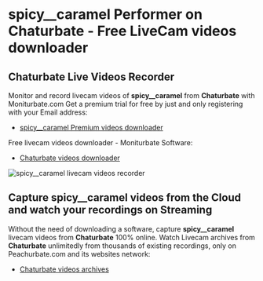 # spicy__caramel Performer on Chaturbate - Free LiveCam videos downloader

## Chaturbate Live Videos Recorder

Monitor and record livecam videos of **spicy__caramel** from **Chaturbate** with Moniturbate.com
Get a premium trial for free by just and only registering with your Email address:
* [spicy__caramel Premium videos downloader](https://moniturbate.com/request-demo-licence-key.html)

Free livecam videos downloader - Moniturbate Software:
* [Chaturbate videos downloader](https://moniturbate.com/moniturbate-download-software.html)

![spicy__caramel livecam videos recorder](https://peachurnet.com/templates/moniturbate-software.png)


## Capture spicy__caramel videos from the Cloud and watch your recordings on Streaming

Without the need of downloading a software, capture **spicy__caramel** livecam videos from **Chaturbate** 100% online.
Watch Livecam archives from **Chaturbate** unlimitedly from thousands of existing recordings, only on Peachurbate.com and its websites network:
* [Chaturbate videos archives](https://peachurnet.com/)